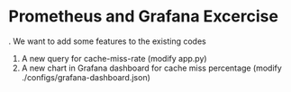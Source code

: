 # Prometheus and Grafana Excercise
. We want to add some features to the existing codes
1. A new query for cache-miss-rate (modify app.py)
2. A new chart in Grafana dashboard for cache miss percentage (modify ./configs/grafana-dashboard.json)
